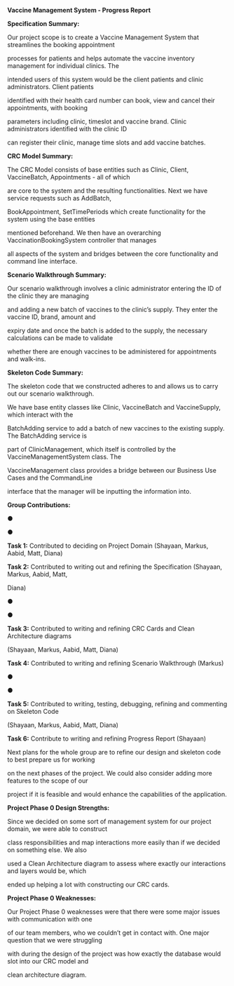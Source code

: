 ﻿

**Vaccine Management System - Progress Report**

**Specification Summary:**

Our project scope is to create a Vaccine Management System that streamlines the booking appointment

processes for patients and helps automate the vaccine inventory management for individual clinics. The

intended users of this system would be the client patients and clinic administrators. Client patients

identified with their health card number can book, view and cancel their appointments, with booking

parameters including clinic, timeslot and vaccine brand. Clinic administrators identified with the clinic ID

can register their clinic, manage time slots and add vaccine batches.

**CRC Model Summary:**

The CRC Model consists of base entities such as Clinic, Client, VaccineBatch, Appointments - all of which

are core to the system and the resulting functionalities. Next we have service requests such as AddBatch,

BookAppointment, SetTimePeriods which create functionality for the system using the base entities

mentioned beforehand. We then have an overarching VaccinationBookingSystem controller that manages

all aspects of the system and bridges between the core functionality and command line interface.

**Scenario Walkthrough Summary:**

Our scenario walkthrough involves a clinic administrator entering the ID of the clinic they are managing

and adding a new batch of vaccines to the clinic’s supply. They enter the vaccine ID, brand, amount and

expiry date and once the batch is added to the supply, the necessary calculations can be made to validate

whether there are enough vaccines to be administered for appointments and walk-ins.

**Skeleton Code Summary:**

The skeleton code that we constructed adheres to and allows us to carry out our scenario walkthrough.

We have base entity classes like Clinic, VaccineBatch and VaccineSupply, which interact with the

BatchAdding service to add a batch of new vaccines to the existing supply. The BatchAdding service is

part of ClinicManagement, which itself is controlled by the VaccineManagementSystem class. The

VaccineManagement class provides a bridge between our Business Use Cases and the CommandLine

interface that the manager will be inputting the information into.

**Group Contributions:**

**●**

**●**

**Task 1:** Contributed to deciding on Project Domain (Shayaan, Markus, Aabid, Matt, Diana)

**Task 2:** Contributed to writing out and refining the Specification (Shayaan, Markus, Aabid, Matt,

Diana)

**●**

**●**

**Task 3:** Contributed to writing and refining CRC Cards and Clean Architecture diagrams

(Shayaan, Markus, Aabid, Matt, Diana)

**Task 4:** Contributed to writing and refining Scenario Walkthrough (Markus)





**●**

**●**

**Task 5:** Contributed to writing, testing, debugging, refining and commenting on Skeleton Code

(Shayaan, Markus, Aabid, Matt, Diana)

**Task 6:** Contribute to writing and refining Progress Report (Shayaan)

Next plans for the whole group are to refine our design and skeleton code to best prepare us for working

on the next phases of the project. We could also consider adding more features to the scope of our

project if it is feasible and would enhance the capabilities of the application.

**Project Phase 0 Design Strengths:**

Since we decided on some sort of management system for our project domain, we were able to construct

class responsibilities and map interactions more easily than if we decided on something else. We also

used a Clean Architecture diagram to assess where exactly our interactions and layers would be, which

ended up helping a lot with constructing our CRC cards.

**Project Phase 0 Weaknesses:**

Our Project Phase 0 weaknesses were that there were some major issues with communication with one

of our team members, who we couldn’t get in contact with. One major question that we were struggling

with during the design of the project was how exactly the database would slot into our CRC model and

clean architecture diagram.

